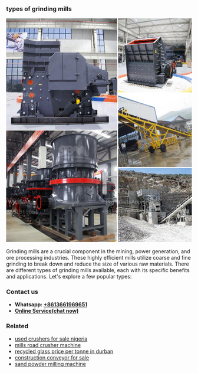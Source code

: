 <h3>types of grinding mills</h3><img src='1708587473.jpg' alt=''><p>Grinding mills are a crucial component in the mining, power generation, and ore processing industries. These highly efficient mills utilize coarse and fine grinding to break down and reduce the size of various raw materials. There are different types of grinding mills available, each with its specific benefits and applications. Let's explore a few popular types:</p><h3>Contact us</h3><ul><li><strong>Whatsapp:&nbsp;<a href="https://wa.me/8613661969651">+8613661969651</a></strong></li><li><a href="https://swt.shibang-china.com/?git&amp;zhl&amp;types of grinding mills"><strong>Online Service(chat now)</strong></a></li></ul><h3>Related</h3><ul><li><a href='used crushers for sale nigeria.md'>used crushers for sale nigeria</a></li><li><a href='mills road crusher machine.md'>mills road crusher machine</a></li><li><a href='recycled glass price per tonne in durban.md'>recycled glass price per tonne in durban</a></li><li><a href='construction conveyor for sale.md'>construction conveyor for sale</a></li><li><a href='sand powder milling machine.md'>sand powder milling machine</a></li></ul>